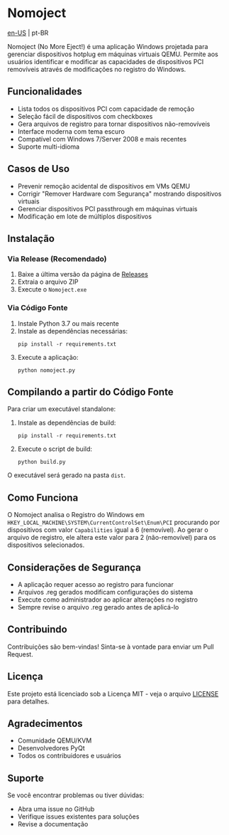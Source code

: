 # Nomoject

[en-US](README.md) | pt-BR

Nomoject (No More Eject!) é uma aplicação Windows projetada para gerenciar dispositivos hotplug em máquinas virtuais QEMU. Permite aos usuários identificar e modificar as capacidades de dispositivos PCI removíveis através de modificações no registro do Windows.

## Funcionalidades

- Lista todos os dispositivos PCI com capacidade de remoção
- Seleção fácil de dispositivos com checkboxes
- Gera arquivos de registro para tornar dispositivos não-removíveis
- Interface moderna com tema escuro
- Compatível com Windows 7/Server 2008 e mais recentes
- Suporte multi-idioma

## Casos de Uso

- Prevenir remoção acidental de dispositivos em VMs QEMU
- Corrigir "Remover Hardware com Segurança" mostrando dispositivos virtuais
- Gerenciar dispositivos PCI passthrough em máquinas virtuais
- Modificação em lote de múltiplos dispositivos

## Instalação

### Via Release (Recomendado)
1. Baixe a última versão da página de [Releases](https://github.com/junglivre/Nomoject/releases/latest)
2. Extraia o arquivo ZIP
3. Execute o `Nomoject.exe`

### Via Código Fonte
1. Instale Python 3.7 ou mais recente
2. Instale as dependências necessárias:
   ```
   pip install -r requirements.txt
   ```
3. Execute a aplicação:
   ```
   python nomoject.py
   ```

## Compilando a partir do Código Fonte

Para criar um executável standalone:

1. Instale as dependências de build:
   ```
   pip install -r requirements.txt
   ```

2. Execute o script de build:
   ```
   python build.py
   ```

O executável será gerado na pasta `dist`.

## Como Funciona

O Nomoject analisa o Registro do Windows em `HKEY_LOCAL_MACHINE\SYSTEM\CurrentControlSet\Enum\PCI` procurando por dispositivos com valor `Capabilities` igual a 6 (removível). Ao gerar o arquivo de registro, ele altera este valor para 2 (não-removível) para os dispositivos selecionados.

## Considerações de Segurança

- A aplicação requer acesso ao registro para funcionar
- Arquivos .reg gerados modificam configurações do sistema
- Execute como administrador ao aplicar alterações no registro
- Sempre revise o arquivo .reg gerado antes de aplicá-lo

## Contribuindo

Contribuições são bem-vindas! Sinta-se à vontade para enviar um Pull Request.

## Licença

Este projeto está licenciado sob a Licença MIT - veja o arquivo [LICENSE](LICENSE) para detalhes.

## Agradecimentos

- Comunidade QEMU/KVM
- Desenvolvedores PyQt
- Todos os contribuidores e usuários

## Suporte

Se você encontrar problemas ou tiver dúvidas:
- Abra uma issue no GitHub
- Verifique issues existentes para soluções
- Revise a documentação 